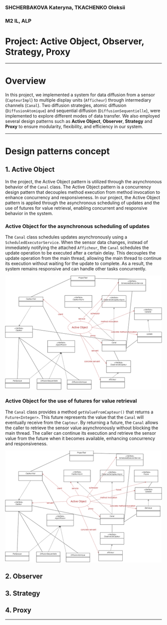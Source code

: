 ### SHCHERBAKOVA Kateryna, TKACHENKO Oleksii

### M2 IL, ALP

# Project: Active Object, Observer, Strategy, Proxy

--- 

# Overview

In this project, we implemented a system for data diffusion from a sensor (`CapteurImpl`) to multiple display
units (`Afficheur`) through intermediary channels (`Canal`). Two diffusion strategies, atomic
diffusion (`DiffusionAtomique`) and sequential diffusion (`DiffusionSequentielle`), were implemented to explore
different modes of data transfer. We also employed several design patterns such as
**Active Object**, **Observer**, **Strategy** and **Proxy** to ensure modularity, flexibility, and efficiency in our
system.

---

# Design patterns concept

## 1. Active Object

In the project, the Active Object pattern is utilized through the asynchronous behavior of the `Canal` class. The Active
Object pattern is a concurrency design pattern that decouples method execution from method invocation to enhance
concurrency and responsiveness. In our project, the Active Object pattern is applied through the asynchronous scheduling
of updates and the use of futures for value retrieval, enabling concurrent and responsive behavior in the system.

### Active Object for the asynchronous scheduling of updates

The `Canal` class schedules updates asynchronously using a `ScheduledExecutorService`. When the sensor data changes,
instead of immediately notifying the attached `Afficheur`, the `Canal` schedules the update operation to be executed
after a certain delay. This decouples the update operation from the main thread, allowing the main thread to continue
its execution without waiting for the update to complete. As a result, the system remains responsive and can handle
other tasks concurrently.

![activeobject_update.png](images/activeobject_update.png)

### Active Object for the use of futures for value retrieval

The `Canal` class provides a method `getValueFromCapteur()` that returns a `Future<Integer>`. This future represents the
value that the `Canal` will eventually receive from the `Capteur`. By returning a future, the `Canal` allows the caller
to retrieve the sensor value asynchronously without blocking the main thread. The caller can continue its execution and
retrieve the sensor value from the future when it becomes available, enhancing concurrency and responsiveness.

![activeobject_getvalue.png](images/activeobject_getvalue.png)

## 2. Observer

## 3. Strategy

## 4. Proxy

---



